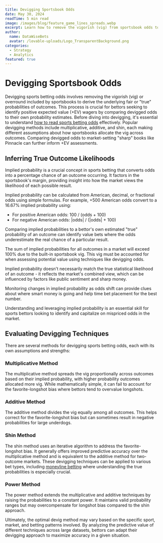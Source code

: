 ```yaml
---
title: Devigging Sportsbook Odds
date: May 30, 2024
readTime: 5 min read
image: /images/blog/feature_game_lines_spreads.webp
excerpt: Learn how to remove the vigorish (vig) from sportsbook odds to uncover true probabilities and identify positive expected value betting opportunities.
author:
  name: DataWiseBets
  avatar: /lovable-uploads/Logo_TransparentBackground.png
categories:
  - Strategy
  - Analytics
featured: true
---
```


# Devigging Sportsbook Odds

Devigging sports betting odds involves removing the vigorish (vig) or overround included by sportsbooks to derive the underlying fair or "true" probabilities of outcomes. This process is crucial for bettors seeking to identify positive expected value (+EV) wagers by comparing devigged odds to their own probability estimates. Before diving into devigging, it's essential to understand [how to read sports betting odds](./how-to-read-sports-betting-odds.md) effectively. Popular devigging methods include multiplicative, additive, and shin, each making different assumptions about how sportsbooks allocate the vig across outcomes. Comparing devigged odds to market-setting "sharp" books like Pinnacle can further inform +EV assessments.

## Inferring True Outcome Likelihoods

Implied probability is a crucial concept in sports betting that converts odds into a percentage chance of an outcome occurring. It factors in the sportsbook's margin, providing insight into how the market views the likelihood of each possible result.

Implied probability can be calculated from American, decimal, or fractional odds using simple formulas. For example, +500 American odds convert to a 16.67% implied probability using:

- For positive American odds: 100 / (odds + 100)
- For negative American odds: |odds| / (|odds| + 100)

Comparing implied probabilities to a bettor's own estimated "true" probability of an outcome can identify value bets where the odds underestimate the real chance of a particular result.

The sum of implied probabilities for all outcomes in a market will exceed 100% due to the built-in sportsbook vig. This vig must be accounted for when assessing potential value using techniques like devigging odds.

Implied probability doesn't necessarily match the true statistical likelihood of an outcome - it reflects the market's combined view, which can be influenced by factors like public sentiment and sharp money.

Monitoring changes in implied probability as odds shift can provide clues about where smart money is going and help time bet placement for the best number.

Understanding and leveraging implied probability is an essential skill for sports bettors looking to identify and capitalize on mispriced odds in the market.

## Evaluating Devigging Techniques

There are several methods for devigging sports betting odds, each with its own assumptions and strengths:

### Multiplicative Method

The multiplicative method spreads the vig proportionally across outcomes based on their implied probability, with higher probability outcomes allocated more vig. While mathematically simple, it can fail to account for the favorite-longshot bias where bettors tend to overvalue longshots.

### Additive Method

The additive method divides the vig equally among all outcomes. This helps correct for the favorite-longshot bias but can sometimes result in negative probabilities for large underdogs.

### Shin Method

The shin method uses an iterative algorithm to address the favorite-longshot bias. It generally offers improved predictive accuracy over the multiplicative method and is equivalent to the additive method for two-outcome markets. These devigging techniques can be applied to various bet types, including [moneyline betting](./moneyline-betting-101.md) where understanding the true probabilities is especially crucial.

### Power Method

The power method extends the multiplicative and additive techniques by raising the probabilities to a constant power. It maintains valid probability ranges but may overcompensate for longshot bias compared to the shin approach.

Ultimately, the optimal devig method may vary based on the specific sport, market, and betting patterns involved. By analyzing the predictive value of different techniques across large datasets, bettors can adapt their devigging approach to maximize accuracy in a given situation.
